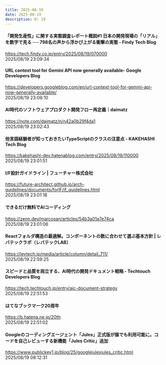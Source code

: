 ```yaml
---
title: 2025-08-19
date: 2025-08-19
description: B! 10
---
```


#### 「開発生産性」に関する実態調査レポート概説#1 日本の開発現場の「リアル」を数字で見る ── 798名の声から浮かび上がる衝撃の実態 - Findy Tech Blog
https://tech.findy.co.jp/entry/2025/08/19/070000<br>
2025/08/19 23:09:34<br>


#### URL context tool for Gemini API now generally available- Google Developers Blog
https://developers.googleblog.com/en/url-context-tool-for-gemini-api-now-generally-available/<br>
2025/08/19 23:08:10<br>


#### AI時代のソフトウェアプロダクト開発フロー再定義｜daimatz
https://note.com/daimatz/n/n42a0b29f4da1<br>
2025/08/19 23:02:43<br>


#### 他言語経験者が知っておきたいTypeScriptのクラスの注意点 - KAKEHASHI Tech Blog
https://kakehashi-dev.hatenablog.com/entry/2025/08/19/110000<br>
2025/08/19 23:01:51<br>


#### I/F設計ガイドライン | フューチャー株式会社
https://future-architect.github.io/arch-guidelines/documents/forIF/if_guidelines.html<br>
2025/08/19 23:01:18<br>


#### できるだけ無料でAIコーディング
https://zenn.dev/marcosan/articles/54b3a01a7e74ca<br>
2025/08/19 23:01:06<br>


#### Reactフォルダ構造の最適解。コンポーネントの数に合わせて選ぶ基本方針 | レバテックラボ（レバテックLAB）
https://levtech.jp/media/article/column/detail_711/<br>
2025/08/19 22:59:25<br>


#### スピードと品質を両立する、AI時代の開発ドキュメント戦略 - Techtouch Developers Blog
https://tech.techtouch.jp/entry/aic-document-strategy<br>
2025/08/19 22:51:53<br>


#### はてなブックマーク20周年
https://b.hatena.ne.jp/20th<br>
2025/08/19 22:51:02<br>


#### Googleのコーディングエージェント「Jules」正式版が誰でも利用可能に。コードを自己レビューする新機能「Jules Critic」追加
https://www.publickey1.jp/blog/25/googlejulesjules_critic.html<br>
2025/08/19 08:12:31<br>


